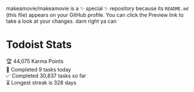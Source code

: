 makeamovie/makeamovie is a ✨ special ✨ repository because its `README.md` (this file) appears on your GitHub profile.
You can click the Preview link to take a look at your changes. darn right ya can

# Todoist Stats

<!-- TODO-IST:START -->
🏆  44,075 Karma Points           
🌸  Completed 9 tasks today           
✅  Completed 30,837 tasks so far           
⏳  Longest streak is 328 days
<!-- TODO-IST:END -->